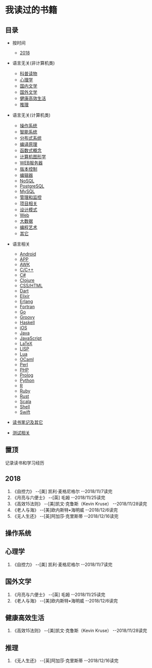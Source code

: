 我读过的书籍
========================
## 目录
* 按时间
  * [2018](#2018)

* 语言无关(非计算机类)
  * [科普读物](#科普读物)
  * [心理学](#心理学)
  * [国内文学](#国内文学)
  * [国外文学](#国外文学)
  * [健康高效生活](#健康高效生活)
  * [推理](#推理)

* 语言无关(计算机类)
  * [操作系统](#操作系统)
  * [智能系统](#智能系统)
  * [分布式系统](#分布式系统)
  * [编译原理](#编译原理)
  * [函数式概念](#函数式概念)
  * [计算机图形学](#计算机图形学)
  * [WEB服务器](#web服务器)
  * [版本控制](#版本控制)
  * [编辑器](#编辑器)
  * [NoSQL](#nosql)
  * [PostgreSQL](#postgresql)
  * [MySQL](#mysql)
  * [管理和监控](#管理和监控)
  * [项目相关](#项目相关)
  * [设计模式](#设计模式)
  * [Web](#web)
  * [大数据](#大数据)
  * [编程艺术](#编程艺术)
  * [其它](#其它)

* 语言相关
  * [Android](#android)
  * [APP](#app)
  * [AWK](#awk)
  * [C/C++](#cc)
  * [C#](#c)
  * [Clojure](#clojure)
  * [CSS/HTML](#csshtml)
  * [Dart](#dart)
  * [Elixir](#elixir)
  * [Erlang](#erlang)
  * [Fortran](#fortran)
  * [Go](#go)
  * [Groovy](#groovy)
  * [Haskell](#haskell)
  * [iOS](#ios)
  * [Java](#java)
  * [JavaScript](#javascript)
  * [LaTeX](#latex)
  * [LISP](#lisp)
  * [Lua](#lua)
  * [OCaml](#OCaml)
  * [Perl](#perl)
  * [PHP](#php)
  * [Prolog](#prolog)
  * [Python](#python)
  * [R](#r)
  * [Ruby](#ruby)
  * [Rust](#rust)
  * [Scala](#scala)
  * [Shell](#shell)
  * [Swift](#swift)

* [读书笔记及其它](#读书笔记及其它)
* [测试相关](#测试相关)

## 置顶
记录读书和学习经历
## 2018
1. 《自控力》        --[美] 凯利·麦格尼格尔      --2018/11/7读完
2. 《月亮与六便士》  --[英] 毛姆	    --2018/11/25读完
3. 《高效15法则》    --[美]凯文·克鲁斯（Kevin Kruse） --2018/11/28读完
4. 《老人与海》      --[美]欧内斯特•海明威  --2018/12/6读完
5. 《无人生还》      --[英]阿加莎·克里斯蒂  --2018/12/16读完
## 操作系统

## 心理学
1. 《自控力》   --[美] 凯利·麦格尼格尔      --2018/11/7读完

## 国外文学
1. 《月亮与六便士》     --[英] 毛姆         --2018/11/25读完
2. 《老人与海》      --[美]欧内斯特•海明威  --2018/12/6读完

## 健康高效生活
1. 《高效15法则》   --[美]凯文·克鲁斯（Kevin Kruse） --2018/11/28读完

## 推理
1. 《无人生还》  --[英]阿加莎·克里斯蒂  --2018/12/16读完
